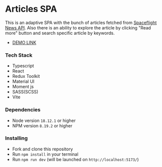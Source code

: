 # Articles SPA

This is an adaptive SPA with the bunch of articles fetched from [Spaceflight News API](https://spaceflightnewsapi.net/). Also there is an ability to explore the article by clicking "Read more" button and search specific article by keywords. 
- [DEMO LINK](https://roaring-fox-206358.netlify.app/)

### Tech Stack
* Typescript
* React
* Redux Toolkit
* Material UI
* Moment js
* SASS(SCSS)
* Vite

### Dependencies
* Node version `18.12.1` or higher
* NPM version `8.19.2` or higher

### Installing
* Fork and clone this repository
* Run `npm install` in your terminal
* Run `npm run dev` (will be launched on `http://localhost:5173/`)